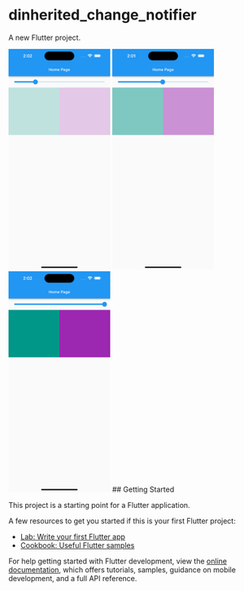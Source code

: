 # dinherited_change_notifier

A new Flutter project.

<img src="output1.png" alt="output1" width="200"/>
<img src="output2.png" alt="output2" width="200"/>
<img src="output3.png" alt="output3" width="200"/>
## Getting Started

This project is a starting point for a Flutter application.

A few resources to get you started if this is your first Flutter project:

- [Lab: Write your first Flutter app](https://docs.flutter.dev/get-started/codelab)
- [Cookbook: Useful Flutter samples](https://docs.flutter.dev/cookbook)

For help getting started with Flutter development, view the
[online documentation](https://docs.flutter.dev/), which offers tutorials,
samples, guidance on mobile development, and a full API reference.
